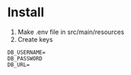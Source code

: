 # Install
1. Make .env file in src/main/resources
2. Create keys
```
DB_USERNAME=
DB_PASSWORD
DB_URL=
```